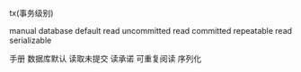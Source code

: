 tx(事务级别)

manual
database default
read uncommitted
read committed
repeatable read
serializable

手册
数据库默认
读取未提交
读承诺
可重复阅读
序列化

